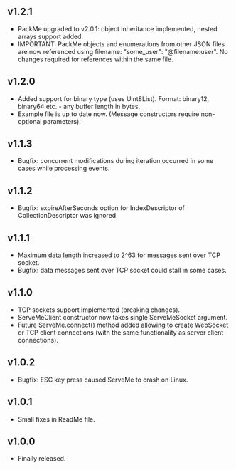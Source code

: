 ## v1.2.1
* PackMe upgraded to v2.0.1: object inheritance implemented, nested arrays support added.
* IMPORTANT: PackMe objects and enumerations from other JSON files are now referenced using filename: "some_user": "@filename:user". No changes required for references within the same file.

## v1.2.0
* Added support for binary type (uses Uint8List). Format: binary12, binary64 etc. - any buffer length in bytes.
* Example file is up to date now. (Message constructors require non-optional parameters).

## v1.1.3
* Bugfix: concurrent modifications during iteration occurred in some cases while processing events.

## v1.1.2
* Bugfix: expireAfterSeconds option for IndexDescriptor of CollectionDescriptor was ignored.

## v1.1.1
* Maximum data length increased to 2^63 for messages sent over TCP socket.
* Bugfix: data messages sent over TCP socket could stall in some cases.

## v1.1.0
* TCP sockets support implemented (breaking changes).
* ServeMeClient constructor now takes single ServeMeSocket argument.
* Future<ServeMeClient> ServeMe.connect() method added allowing to create WebSocket or TCP client connections (with the same functionality as server client connections).

## v1.0.2
* Bugfix: ESC key press caused ServeMe to crash on Linux.

## v1.0.1
* Small fixes in ReadMe file.

## v1.0.0
* Finally released.